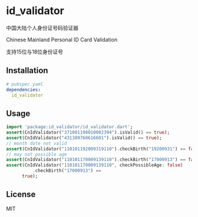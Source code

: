# id_validator

中国大陆个人身份证号码验证器

Chinese Mainland Personal ID Card Validation

支持15位与18位身份证号
## Installation  
``` yaml
# pubspec.yaml
dependencies:
  id_validator
```

## Usage

``` dart
import 'package:id_validator/id_validator.dart';
assert(CnIdValidator("371001198010082394").isValid() == true);
assert(CnIdValidator("431389760616601").isValid() == true);
// month date not valid
assert(CnIdValidator("110101192009319110").checkBirth("19200931") == false);
// may not possible age
assert(CnIdValidator("110101170009139110").checkBirth("17000913") == false);
assert(CnIdValidator("110101170009139110", checkPossibleAge: false)
          .checkBirth("17000913") ==
      true);
```
## License  
MIT  
